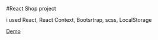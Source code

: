 #React Shop project

i used React, React Context, Bootsrtrap, scss, LocalStorage

[Demo](https://igorkoltakov.github.io/React-Shop/)

